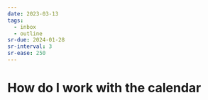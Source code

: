 ```yaml
---
date: 2023-03-13
tags:
  - inbox
  - outline
sr-due: 2024-01-28
sr-interval: 3
sr-ease: 250
---
```


# How do I work with the calendar

